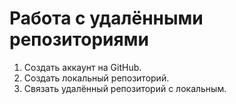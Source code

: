 # Работа с удалёнными репозиториями
1. Создать аккаунт на GitHub.
2. Создать локальный репозиторий.
3. Связать удалённый репозиторий с локальным.
